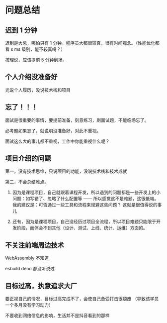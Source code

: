 # 问题总结

## 迟到 1 分钟

迟到是大忌，哪怕只有 1 分钟。程序员大都很较真，很有时间观念。（性能优化都看 s ms 级别，能不较真吗？）

按理说，应该提前 5 分钟到场。

## 个人介绍没准备好

光说个人履历，没说技术栈和项目

## 忘了！！！

面试是很重要的事情，要提前准备，刻意练习，刷面试题，不能临场忘了。

必考题如果忘了，就说明没准备好，对此不重视。

面试这么大的事儿都不重视，工作中你能重视什么呢？

## 项目介绍的问题

第一，没有技术思维，只说项目的功能，没说技术栈和技术成就

第二，不会总结难点。
1. 因为是课程项目，自己就跟着课程开发，所以遇到的问题都是一些开发上的小问题：如写错了、忽略了什么配置等 —— 所以感觉这不是难题，这很低端。
我的建议是：可否通过一些工具和流程来规避这些问题？ 这就是很值得说的事儿

2. 还有，因为是课程项目，自己没经历过项目全流程，所以项目难题只能限于开发阶段，而体会不到其他（设计、测试、上线、统计、运维）方面的。

## 不关注前端周边技术

WebAssembly 不知道

esbuild deno 都没听说过

## 目标过高，执意追求大厂

要正视自己的情况，目标过高完成不了，会使自己备受打击很颓废 （导致该学员一个多月没有学习动力）

不要收到网络信息的影响，生活并不是抖音看到的那样
